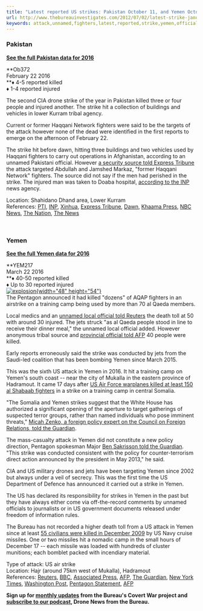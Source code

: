 ```yaml
---
title: "Latest reported US strikes: Pakistan October 11, and Yemen October 15"
url: http://www.thebureauinvestigates.com/2012/07/02/latest-strike-january-10-2012/
keywords: attack,unnamed,fighters,latest,reported,strike,yemen,official,told,strikes,15,11,pakistan,killed,hit
---
```

### **Pakistan**

[**See the full Pakistan data for 2016**](https://www.thebureauinvestigates.com/2016/01/11/obama-2016-pakistan-drone-strikes/ "Drones data: Pakistan 2014")

**Ob372\
February 22 2016\
**♦ 4-5 reported killed\
♦ 1-4 reported injured

The second CIA drone strike of the year in Pakistan killed three or four people and injured another. The strike hit a collection of buildings and vehicles in lower Kurram tribal agency.

Current or former Haqqani Network fighters were said to be the targets of the attack however none of the dead were identified in the first reports to emerge on the afternoon of February 22.

The strike hit before dawn, hitting three buildings and two vehicles used by Haqqani fighters to carry out operations in Afghanistan, according to an unnamed Pakistani official. However [a security source told Express Tribune](http://tribune.com.pk/story/1051963/militant-wounded-in-lower-kurram-agency-drone-strike/) the attack targeted Abdullah and Jamshed Markaz, "former Haqqani Network" fighters. The source did not say if the men had perished in the strike. The injured man was taken to Doaba hospital, [according to the INP](http://nation.com.pk/national/22-Feb-2016/drone-strike-in-kurram-agency-kills-3-militants) news agency.

Location: Shahidano Dhand area, Lower Kurram\
References: [PTI](http://www.thehindu.com/news/international/us-drone-strike-in-pakistan-destroys-militant-hideouts/article8267291.ece), [INP](http://nation.com.pk/national/22-Feb-2016/drone-strike-in-kurram-agency-kills-3-militants), [Xinhua](http://news.xinhuanet.com/english/2016-02/22/c_135120114.htm), [Express Tribune](http://tribune.com.pk/story/1051963/militant-wounded-in-lower-kurram-agency-drone-strike/), [Dawn](http://www.dawn.com/news/1241154/drone-strike-in-lower-kurram-agency-one-wounded), [Khaama Press](http://www.khaama.com/us-drone-strike-leaves-3-militants-dead-along-durand-line-0139), [NBC News](http://www.nbcnews.com/news/world/suspected-u-s-drone-strike-hits-pakistan-s-kurram-tribal-n523321), [The Nation](http://nation.com.pk/national/23-Feb-2016/drone-strike-in-kurram-kills-four-militants), [The News](http://www.thenews.com.pk/print/100372-US-drone-kills-five-Haqqani-militants)

 

### Yemen

[**See the full Yemen data for 2016**](https://www.thebureauinvestigates.com/2016/01/18/yemen-reported-us-covert-actions-2016/)

**YEM217\
March 22 2016\
**♦ 40-50 reported killed\
♦ Up to 30 reported injured\
[![](http://s3.amazonaws.com/assets2.thebureauinvestigates.com/uploads/explosion1_170206_164134.jpg?mtime=20170206164133 "explosion"){width="48" height="54"}](https://www.thebureauinvestigates.com/2012/03/29/yemen-reported-us-covert-actions-since-2001/explosion-2/)\
The Pentagon announced it had killed "dozens" of AQAP fighters in an airstrike on a training camp being used by more than 70 al Qaeda members.

Local medics and an [unnamed local official told Reuters](http://www.reuters.com/article/us-usa-yemen-strike-idUSKCN0WO37I) the death toll at 50 with around 30 injured. The jets struck "as al Qaeda people stood in line to receive their dinner meal," the unnamed local official added. However anonymous tribal source and [provincial official told AFP](https://news.yahoo.com/us-strike-yemen-camp-killed-40-qaeda-militants-103615815.html) 40 people were killed.

Early reports erroneously said the strike was conducted by jets from the Saudi-led coalition that has been bombing Yemen since March 2015.

This was the sixth US attack in Yemen in 2016. It hit a training camp on Yemen's south coast -- near the city of Mukalla in the eastern province of Hadramout. It came 17 days after [US Air Force warplanes killed at least 150 al Shabaab fighters](https://www.thebureauinvestigates.com/2012/02/22/get-the-data-somalias-hidden-war/#SOM031) in a strike on a training camp in central Somalia.

"The Somalia and Yemen strikes suggest that the White House has authorized a significant opening of the aperture to target gatherings of suspected terror groups, rather than named individuals who pose imminent threats," [Micah Zenko, a foreign policy expert on the Council on Foreign Relations, told the Guardian](http://www.theguardian.com/world/2016/mar/22/us-airstrike-yemen-dozens-dead-al-qaida-terrorism-training-camp).

The mass-casualty attack in Yemen did not constitute a new policy direction, Pentagon spokesman Major [Ben Sakrisson told the Guardian](http://www.theguardian.com/world/2016/mar/22/us-airstrike-yemen-dozens-dead-al-qaida-terrorism-training-camp). "This strike was conducted consistent with the policy for counter-terrorism direct action announced by the president in May 2013," he said.

CIA and US military drones and jets have been targeting Yemen since 2002 but always under a veil of secrecy. This was the first time the US Department of Defence has announced it carried out a strike in Yemen.

The US has declared its responsibility for strikes in Yemen in the past but they have always either come via off-the-record comments by unnamed officials to journalists or in US government documents released under freedom of information rules.

The Bureau has not recorded a higher death toll from a US attack in Yemen since at least [55 civilians were killed in December 2009](https://www.thebureauinvestigates.com/2012/03/29/yemen-reported-us-covert-actions-since-2001/#YEM002) by US Navy cruise missiles. One or two missiles hit a nomadic camp in the small hours of December 17 -- each missile was loaded with hundreds of cluster munitions; each bomblet packed with incendiary material.

Type of attack: US air strike\
Location: Hajr (around 75km west of Mukalla), Hadramout\
References: [Reuters](http://www.reuters.com/article/us-usa-yemen-strike-idUSKCN0WO37I), [BBC](http://www.bbc.co.uk/news/world-middle-east-35878463), [Associated Press](http://www.dailymail.co.uk/wires/ap/article-3504890/Yemeni-officials-witness-say-airstrike-hits-al-Qaida-base.html), [AFP](https://news.yahoo.com/us-airstrike-killed-dozens-qaeda-camp-yemen-pentagon-003954975.html), [The Guardian](http://www.theguardian.com/world/2016/mar/22/us-airstrike-yemen-dozens-dead-al-qaida-terrorism-training-camp), [New York Times](http://www.nytimes.com/2016/03/23/us/politics/yemen-al-qaeda-us-strike.html?_r=0), [Washington Post](https://www.washingtonpost.com/news/checkpoint/wp/2016/03/22/u-s-targets-al-qaeda-in-yemen-airstrike-that-kills-dozens-pentagon-says/), [Pentagon Statement](http://www.defense.gov/News/News-Releases/News-Release-View/Article/700454/statement-by-pentagon-press-secretary-peter-cook-on-yemen-airstrike), [AFP](https://news.yahoo.com/us-strike-yemen-camp-killed-40-qaeda-militants-103615815.html)

**Sign up for [monthly updates](http://eepurl.com/fbDao) from the Bureau's Covert War project and [subscribe to our podcast](https://itunes.apple.com/gb/podcast/drone-news-from-tbij/id751041919), Drone News from the Bureau.**
